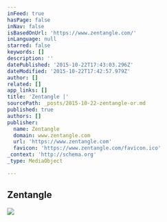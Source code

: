 ```yaml
---
inFeed: true
hasPage: false
inNav: false
isBasedOnUrl: 'https://www.zentangle.com/'
inLanguage: null
starred: false
keywords: []
description: ''
datePublished: '2015-10-22T17:43:03.296Z'
dateModified: '2015-10-22T17:42:57.979Z'
author: []
related: []
app_links: []
title: 'Zentangle |'
sourcePath: _posts/2015-10-22-zentangle-or.md
published: true
authors: []
publisher:
  name: Zentangle
  domain: www.zentangle.com
  url: 'https://www.zentangle.com'
  favicon: 'https://www.zentangle.com/favicon.ico'
_context: 'http://schema.org'
_type: MediaObject

---
```

<article style=""><h1>Zentangle</h1><img src="https://www.zentangle.com/sites/all/themes/zentangle/logo.png" /></article>